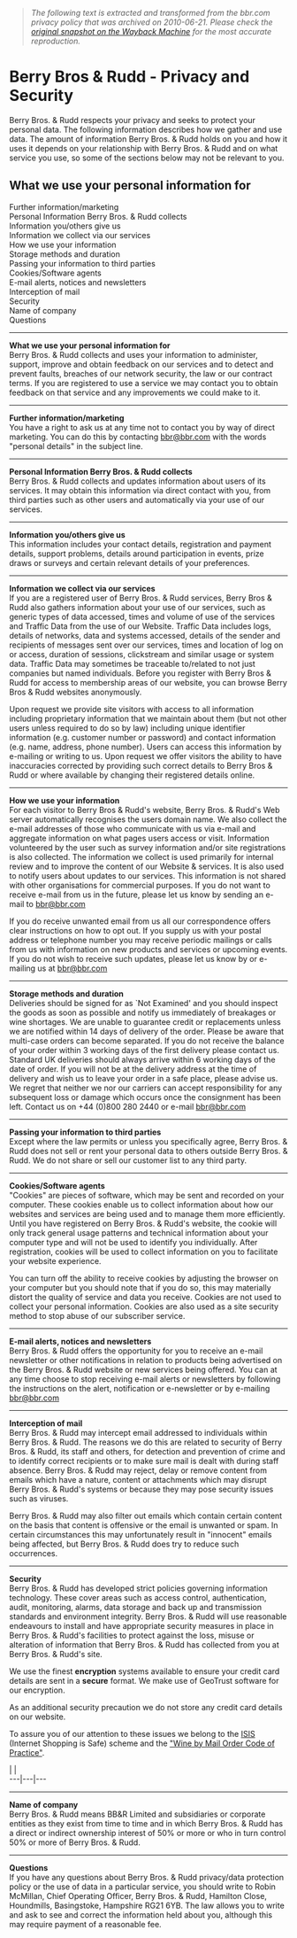 > *The following text is extracted and transformed from the bbr.com privacy policy that was archived on 2010-06-21. Please check the [original snapshot on the Wayback Machine](https://web.archive.org/web/20100621120856id_/http%3A//www.bbr.com/about/privacy%3Flinkid%3Dfooter) for the most accurate reproduction.*

# Berry Bros & Rudd - Privacy and Security

Berry Bros. & Rudd respects your privacy and seeks to protect your personal data. The following information describes how we gather and use data. The amount of information Berry Bros. & Rudd holds on you and how it uses it depends on your relationship with Berry Bros. & Rudd and on what service you use, so some of the sections below may not be relevant to you.

What we use your personal information for  
---  
Further information/marketing  
Personal Information Berry Bros. & Rudd collects  
Information you/others give us  
Information we collect via our services  
How we use your information  
Storage methods and duration  
Passing your information to third parties  
Cookies/Software agents  
E-mail alerts, notices and newsletters  
Interception of mail  
Security  
Name of company  
Questions  
  
* * *

**What we use your personal information for**  
Berry Bros. & Rudd collects and uses your information to administer, support, improve and obtain feedback on our services and to detect and prevent faults, breaches of our network security, the law or our contract terms. If you are registered to use a service we may contact you to obtain feedback on that service and any improvements we could make to it.

* * *

**Further information/marketing**  
You have a right to ask us at any time not to contact you by way of direct marketing. You can do this by contacting [bbr@bbr.com](mailto:bbr@bbr.com?subject=personal%20details) with the words "personal details" in the subject line.

* * *

**Personal Information Berry Bros. & Rudd collects**  
Berry Bros. & Rudd collects and updates information about users of its services. It may obtain this information via direct contact with you, from third parties such as other users and automatically via your use of our services.

* * *

**Information you/others give us**  
This information includes your contact details, registration and payment details, support problems, details around participation in events, prize draws or surveys and certain relevant details of your preferences.

* * *

**Information we collect via our services**  
If you are a registered user of Berry Bros. & Rudd services, Berry Bros & Rudd also gathers information about your use of our services, such as generic types of data accessed, times and volume of use of the services and Traffic Data from the use of our Website. Traffic Data includes logs, details of networks, data and systems accessed, details of the sender and recipients of messages sent over our services, times and location of log on or access, duration of sessions, clickstream and similar usage or system data. Traffic Data may sometimes be traceable to/related to not just companies but named individuals. Before you register with Berry Bros & Rudd for access to membership areas of our website, you can browse Berry Bros & Rudd websites anonymously.

Upon request we provide site visitors with access to all information including proprietary information that we maintain about them (but not other users unless required to do so by law) including unique identifier information (e.g. customer number or password) and contact information (e.g. name, address, phone number). Users can access this information by e-mailing or writing to us. Upon request we offer visitors the ability to have inaccuracies corrected by providing such correct details to Berry Bros & Rudd or where available by changing their registered details online.

* * *

**How we use your information**  
For each visitor to Berry Bros & Rudd's website, Berry Bros. & Rudd's Web server automatically recognises the users domain name. We also collect the e-mail addresses of those who communicate with us via e-mail and aggregate information on what pages users access or visit. Information volunteered by the user such as survey information and/or site registrations is also collected. The information we collect is used primarily for internal review and to improve the content of our Website & services. It is also used to notify users about updates to our services. This information is not shared with other organisations for commercial purposes. If you do not want to receive e-mail from us in the future, please let us know by sending an e-mail to [bbr@bbr.com](mailto:bbr@bbr.com)

If you do receive unwanted email from us all our correspondence offers clear instructions on how to opt out. If you supply us with your postal address or telephone number you may receive periodic mailings or calls from us with information on new products and services or upcoming events. If you do not wish to receive such updates, please let us know by or e-mailing us at [bbr@bbr.com](mailto:bbr@bbr.com)

* * *

**Storage methods and duration**  
Deliveries should be signed for as `Not Examined' and you should inspect the goods as soon as possible and notify us immediately of breakages or wine shortages. We are unable to guarantee credit or replacements unless we are notified within 14 days of delivery of the order. Please be aware that multi-case orders can become separated. If you do not receive the balance of your order within 3 working days of the first delivery please contact us. Standard UK deliveries should always arrive within 6 working days of the date of order. If you will not be at the delivery address at the time of delivery and wish us to leave your order in a safe place, please advise us. We regret that neither we nor our carriers can accept responsibility for any subsequent loss or damage which occurs once the consignment has been left. Contact us on +44 (0)800 280 2440 or e-mail [bbr@bbr.com](mailto:bbr@bbr.com)

* * *

**Passing your information to third parties**  
Except where the law permits or unless you specifically agree, Berry Bros. & Rudd does not sell or rent your personal data to others outside Berry Bros. & Rudd. We do not share or sell our customer list to any third party.

* * *

**Cookies/Software agents**  
"Cookies" are pieces of software, which may be sent and recorded on your computer. These cookies enable us to collect information about how our websites and services are being used and to manage them more efficiently. Until you have registered on Berry Bros. & Rudd's website, the cookie will only track general usage patterns and technical information about your computer type and will not be used to identify you individually. After registration, cookies will be used to collect information on you to facilitate your website experience.

You can turn off the ability to receive cookies by adjusting the browser on your computer but you should note that if you do so, this may materially distort the quality of service and data you receive. Cookies are not used to collect your personal information. Cookies are also used as a site security method to stop abuse of our subscriber service.

* * *

**E-mail alerts, notices and newsletters**  
Berry Bros. & Rudd offers the opportunity for you to receive an e-mail newsletter or other notifications in relation to products being advertised on the Berry Bros. & Rudd website or new services being offered. You can at any time choose to stop receiving e-mail alerts or newsletters by following the instructions on the alert, notification or e-newsletter or by e-mailing [bbr@bbr.com](mailto:bbr@bbr.com)

* * *

**Interception of mail**  
Berry Bros. & Rudd may intercept email addressed to individuals within Berry Bros. & Rudd. The reasons we do this are related to security of Berry Bros. & Rudd, its staff and others, for detection and prevention of crime and to identify correct recipients or to make sure mail is dealt with during staff absence. Berry Bros. & Rudd may reject, delay or remove content from emails which have a nature, content or attachments which may disrupt Berry Bros. & Rudd's systems or because they may pose security issues such as viruses.

Berry Bros. & Rudd may also filter out emails which contain certain content on the basis that content is offensive or the email is unwanted or spam. In certain circumstances this may unfortunately result in "innocent" emails being affected, but Berry Bros. & Rudd does try to reduce such occurrences.

* * *

**Security**  
Berry Bros. & Rudd has developed strict policies governing information technology. These cover areas such as access control, authentication, audit, monitoring, alarms, data storage and back up and transmission standards and environment integrity. Berry Bros. & Rudd will use reasonable endeavours to install and have appropriate security measures in place in Berry Bros. & Rudd's facilities to protect against the loss, misuse or alteration of information that Berry Bros. & Rudd has collected from you at Berry Bros. & Rudd's site.

We use the finest **encryption** systems available to ensure your credit card details are sent in a **secure** format. We make use of GeoTrust software for our encryption.

As an additional security precaution we do not store any credit card details on our website.

To assure you of our attention to these issues we belong to the [ISIS](http://isis.imrg.org/screens/VerifyMerchantFrame.asp?guid=6149351B-9088-4F70-BEEB-1832FA1E4AA4) (Internet Shopping is Safe) scheme and the ["Wine by Mail Order Code of Practice"](http://www.wsa.org.uk/english2/services/ndb.htm).  


|  |   
---|---|---  
  
* * *

**Name of company**  
Berry Bros. & Rudd means BB&R Limited and subsidiaries or corporate entities as they exist from time to time and in which Berry Bros. & Rudd has a direct or indirect ownership interest of 50% or more or who in turn control 50% or more of Berry Bros. & Rudd.

* * *

**Questions**  
If you have any questions about Berry Bros. & Rudd privacy/data protection policy or the use of data in a particular service, you should write to Robin McMillan, Chief Operating Officer, Berry Bros. & Rudd, Hamilton Close, Houndmills, Basingstoke, Hampshire RG21 6YB. The law allows you to write and ask to see and correct the information held about you, although this may require payment of a reasonable fee.
